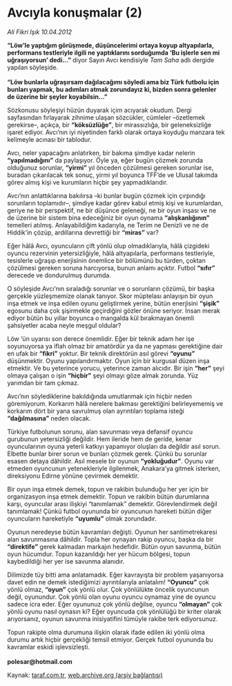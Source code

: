 # Avcıyla konuşmalar (2)

*Ali Fikri Işık 10.04.2012*

<div class="yazi"><p><b>“Löw’le yaptığım görüşmede, düşüncelerimi ortaya koyup altyapılarla, performans testleriyle ilgili ne yaptıklarını sorduğumda ‘Bu işlerle sen mi uğraşıyorsun’ dedi...”</b> diyor Sayın Avcı kendisiyle <i>Tam Saha</i> adlı dergide yapılan söyleşide.<br/><br/><b>“Löw bunlarla uğraşırsam dağılacağımı söyledi ama biz Türk futbolu için bunları yapmak, bu adımları atmak zorundayız ki, bizden sonra gelenler de üzerine bir şeyler koyabilsin...”</b></p>
<p>Sözkonusu söyleşiyi hüzün duyarak içim acıyarak okudum. Dergi sayfasından fırlayarak zihnime ulaşan sözcükler, cümleler –özetlemek gerekirse–, açıkça, bir <b>“köksüzlüğe”</b>, bir mirassızlığa, bir geleneksizliğe işaret ediyor. Avcı’nın iyi niyetinden farklı olarak ortaya koyduğu manzara tek kelimeyle acınası bir tablodur.</p>
<p>Avcı, neler yapacağını anlatırken, bir bakıma şimdiye kadar nelerin <b>“yapılmadığını”</b> da paylaşıyor. Öyle ya, eğer bugün çözmek zorunda olduğunuz sorunlar, <b>“yirmi” </b>yıl önceden çözülmesi gereken sorunlar ise, buradan çıkarılacak tek sonuç, yirmi yıl boyunca TFF’de ve Ulusal takımda görev almış kişi ve kurumların hiçbir şey yapmadıklarıdır.</p>
<p>Avcı’nın anlattıklarına bakılırsa –ki bunlar bugün çözmek için çırpındığı sorunların toplamıdır–, şimdiye kadar görev kabul etmiş kişi ve kurumlardan, geriye ne bir perspektif, ne bir düşünce geleneği, ne bir oyun inşası ve ne de üzerine bir sistem bina edeceğiniz bir oyun oynama <b>“alışkanlığının”</b> temelleri atılmış. Anlayabildiğim kadarıyla, ne Terim ne Denizli ve ne de Hiddik’in çözüp, ardıllarına devrettiği bir <b>“miras”</b> var?</p>
<p>Eğer hâlâ Avcı, oyuncuların çift yönlü olup olmadıklarıyla, hâlâ çizgideki oyuncu rezervinin yetersizliğiyle, hâlâ altyapılarla, performans testleriyle, tesislerle uğraşıp enerjisinin önemlice bir bölümünü bu türden, çoktan çözülmesi gereken soruna harcıyorsa, bunun anlamı açıktır. Futbol <b>“sıfır”</b> derecede ve dondurulmuş durumda.</p>
<p>O söyleşide Avcı’nın sıraladığı sorunlar ve o sorunların çözümü, bir başka gerçekle yüzleşmemize olanak tanıyor. Skor müptelası anlayışın bir oyun inşa etmek ve inşa edilen oyunu geliştirmek yerine, bütün enerjisini <b>“şişik”</b> egosunu daha çok şişirmekle geçirdiğini gözler önüne seriyor. İnsan merak ediyor bütün bu yıllar boyunca o mangalda kül bırakmayan önemli şahsiyetler acaba neyle meşgul oldular?</p>
<p>Löw ‘ün uyarısı son derece önemlidir. Eğer bir teknik adam her işe soyunuyorsa ya iflah olmaz bir amatördür ya da ne yapması gerektiğine dair en ufak bir <b>“fikri”</b> yoktur. Bir teknik direktörün asıl görevi <b>“oyunu”</b> düşünmektir. Oyunu yapılandırmaktır. Oyun için bir kurgusal düzen inşa etmektir. Ve bu yeterince yorucu, yeterince zaman alıcıdır. Bir işin <b>“her”</b> şeyi olmaya çalışan o işin <b>“hiçbir”</b> şeyi olmayı göze almak zorunda. Yüz yarımdan bir tam çıkmaz.</p>
<p>Avcı’nın söylediklerine bakıldığında umutlanmak için hiçbir neden göremiyorum. Korkarım hâlâ nerelere bakması gerektiğini belirleyememiş ve korkarım dört bir yana savrulmuş olan ayrıntıları toplama isteği <b>“dağılmasına”</b> neden olacak.</p>
<p>Türkiye futbolunun sorunu, alan savunması veya defansif oyuncu gurubunun yetersizliği değildir. Hem ileride hem de geride, kenar oyuncularının oyuna yeterli katkıyı yapamıyor oluşları da değildir asıl sorun. Elbette bunlar birer sorun ve bunları çözmek gerek. Çünkü bu sorunlar esasen detaya dâhildir. Asıl mesele bir oyunun <b>“yokluğudur”</b>. Oyunu var etmeden oyuncunun yetenekleriyle ilgilenmek, Anakara’ya gitmek isterken, direksiyonu Edirne yönüne çevirmek demektir.</p>
<p>Bir oyun inşa etmek demek, topun ve rakibin bulunduğu her yer için bir organizasyon inşa etmek demektir. Topun ve rakibin bütün durumlarına karşı, oyuncular arası ilişkiyi “tanımlamak” demektir. Görevlendirmek değil tanımlamak! Çünkü futbol oyununda bir oyuncunun hareketi bütün diğer oyuncuların hareketiyle <b>“uyumlu”</b> olmak zorundadır.</p>
<p>Oyunun neredeyse bütün kavramları değişti. Oyunun her santimetrekaresi alan savunmasına dâhildir. Topla her oynayan rakip oyuncu, başka da bir <b>“direktife”</b> gerek kalmadan markajın hedefidir. Bütün oyun savunma, bütün oyun hücumdur. Topun kazanıldığı her yer hücum bölgesi, topun kaybedildiği her yer ise savunma alanıdır.</p>
<p>Dilimizde tüy bitti ama anlatamadık. Eğer kavrayışta bir problem yaşanıyorsa davet edin ne demek istediğimizi ayrıntılarıyla anlatalım! <b>“Oyuncu”</b> çok yönlü olmaz, <b>“oyun”</b> çok yönlü olur. Çok yönlülükte öncelik oyuncunun değil, oyunundur. Çok yönlü olan oyunu oyuncu oynamaz yine de oyuncu sadece icra eder. Eğer oyununuz çok yönlü değilse, oyuncu <b>“olmayan”</b> çok yönlü oyunu nasıl oynasın ki? Eğer oyuncuda çok yönlülüğü bir kriter olarak arıyorsanız, oyunun savunma inisiyatifini tümüyle rakibe terk ediyorsunuz.</p>
<p>Topun rakipte olma durumuna ilişkin olarak ifade edilen iki yönlü olma durumu artık hiçbir gerçekliği temsil etmiyor. Gerçek futbol oyununda bu kavramlar eskidi işlevsizleşti.<br/><br/><b>polesar@hotmail.com</b></p>
</div>

Kaynak: [taraf.com.tr](http://www.taraf.com.tr/ali-fikri-isik/makale-avciyla-konusmalar-2.htm), [web.archive.org (arşiv bağlantısı)](http://web.archive.org/web/20131107135413/http://www.taraf.com.tr/ali-fikri-isik/makale-avciyla-konusmalar-2.htm)
